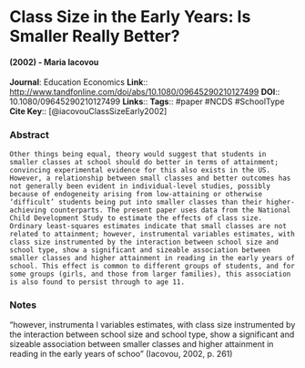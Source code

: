 # Class Size in the Early Years: Is Smaller Really Better?
#### (2002) - Maria Iacovou
**Journal**: Education Economics
**Link**:: http://www.tandfonline.com/doi/abs/10.1080/09645290210127499
**DOI**:: 10.1080/09645290210127499
**Links**:: 
**Tags**:: #paper #NCDS #SchoolType 
**Cite Key**:: [@iacovouClassSizeEarly2002]

### Abstract

```
Other things being equal, theory would suggest that students in smaller classes at school should do better in terms of attainment; convincing experimental evidence for this also exists in the US. However, a relationship between small classes and better outcomes has not generally been evident in individual-level studies, possibly because of endogeneity arising from low-attaining or otherwise ‘difficult’ students being put into smaller classes than their higher-achieving counterparts. The present paper uses data from the National Child Development Study to estimate the effects of class size. Ordinary least-squares estimates indicate that small classes are not related to attainment; however, instrumental variables estimates, with class size instrumented by the interaction between school size and school type, show a significant and sizeable association between smaller classes and higher attainment in reading in the early years of school. This effect is common to different groups of students, and for some groups (girls, and those from larger families), this association is also found to persist through to age 11.
```

### Notes

“however, instrumenta l variables estimates, with class size instrumented by the interaction between school size and school type, show a significant and sizeable association between smaller classes and higher attainment in reading in the early years of schoo” (Iacovou, 2002, p. 261)